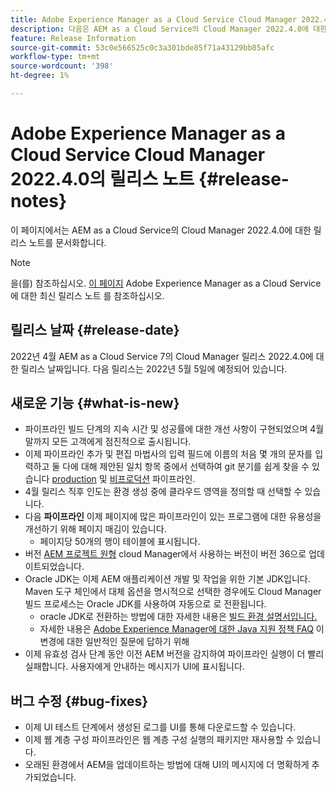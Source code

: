 ```yaml
---
title: Adobe Experience Manager as a Cloud Service Cloud Manager 2022.4.0의 릴리스 노트
description: 다음은 AEM as a Cloud Service의 Cloud Manager 2022.4.0에 대한 릴리스 노트입니다.
feature: Release Information
source-git-commit: 53c0e566525c0c3a301bde85f71a43129bb85afc
workflow-type: tm+mt
source-wordcount: '398'
ht-degree: 1%

---
```



# Adobe Experience Manager as a Cloud Service Cloud Manager 2022.4.0의 릴리스 노트 {#release-notes}

이 페이지에서는 AEM as a Cloud Service의 Cloud Manager 2022.4.0에 대한 릴리스 노트를 문서화합니다.

>[!NOTE]
>
>을(를) 참조하십시오. [이 페이지](/help/release-notes/release-notes-cloud/release-notes-current.md) Adobe Experience Manager as a Cloud Service에 대한 최신 릴리스 노트 를 참조하십시오.

## 릴리스 날짜 {#release-date}

2022년 4월 AEM as a Cloud Service 7의 Cloud Manager 릴리스 2022.4.0에 대한 릴리스 날짜입니다. 다음 릴리스는 2022년 5월 5일에 예정되어 있습니다.

## 새로운 기능 {#what-is-new}

* 파이프라인 빌드 단계의 지속 시간 및 성공률에 대한 개선 사항이 구현되었으며 4월 말까지 모든 고객에게 점진적으로 출시됩니다.
* 이제 파이프라인 추가 및 편집 마법사의 입력 필드에 이름의 처음 몇 개의 문자를 입력하고 둘 다에 대해 제안된 일치 항목 중에서 선택하여 git 분기를 쉽게 찾을 수 있습니다 [production](/help/implementing/cloud-manager/configuring-pipelines/configuring-production-pipelines.md) 및 [비프로덕션](/help/implementing/cloud-manager/configuring-pipelines/configuring-non-production-pipelines.md) 파이프라인.
* 4월 릴리스 직후 인도는 환경 생성 중에 클라우드 영역을 정의할 때 선택할 수 있습니다.
* 다음 **파이프라인** 이제 페이지에 많은 파이프라인이 있는 프로그램에 대한 유용성을 개선하기 위해 페이지 매김이 있습니다.
   * 페이지당 50개의 행이 테이블에 표시됩니다.
* 버전 [AEM 프로젝트 원형](https://experienceleague.adobe.com/docs/experience-manager-core-components/using/developing/archetype/overview.html) cloud Manager에서 사용하는 버전이 버전 36으로 업데이트되었습니다.
* Oracle JDK는 이제 AEM 애플리케이션 개발 및 작업을 위한 기본 JDK입니다. Maven 도구 체인에서 대체 옵션을 명시적으로 선택한 경우에도 Cloud Manager 빌드 프로세스는 Oracle JDK를 사용하여 자동으로 로 전환됩니다.
   * oracle JDK로 전환하는 방법에 대한 자세한 내용은 [빌드 환경 설명서입니다.](/help/implementing/cloud-manager/getting-access-to-aem-in-cloud/build-environment-details.md#using-java-support)
   * 자세한 내용은 [Adobe Experience Manager에 대한 Java 지원 정책 FAQ](https://experienceleague.adobe.com/docs/experience-manager-65/assets/Java_Policy_for_Adobe_Experience_Manager.pdf) 이 변경에 대한 일반적인 질문에 답하기 위해
* 이제 유효성 검사 단계 동안 이전 AEM 버전을 감지하여 파이프라인 실행이 더 빨리 실패합니다. 사용자에게 안내하는 메시지가 UI에 표시됩니다.

## 버그 수정 {#bug-fixes}

* 이제 UI 테스트 단계에서 생성된 로그를 UI를 통해 다운로드할 수 있습니다.
* 이제 웹 계층 구성 파이프라인은 웹 계층 구성 실행의 패키지만 재사용할 수 있습니다.
* 오래된 환경에서 AEM을 업데이트하는 방법에 대해 UI의 메시지에 더 명확하게 추가되었습니다.
